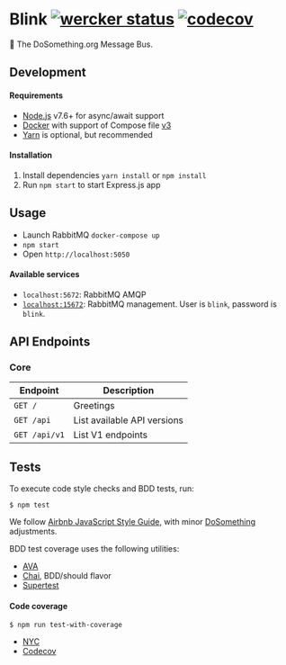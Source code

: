 # Blink [![wercker status](https://app.wercker.com/status/8b53bf996a3fb29015bf656b95aa1866/s/master "wercker status")](https://app.wercker.com/project/byKey/8b53bf996a3fb29015bf656b95aa1866) [![codecov](https://codecov.io/gh/DoSomething/blink/branch/master/graph/badge.svg)](https://codecov.io/gh/DoSomething/blink)

:postbox: The DoSomething.org Message Bus.

## Development
#### Requirements
- [Node.js](https://nodejs.org/en/download/) v7.6+ for async/await support
- [Docker](https://www.docker.com/products/overview) with support
  of Compose file [v3](https://docs.docker.com/compose/compose-file/#/versioning)
- [Yarn](https://yarnpkg.com/en/) is optional, but recommended

#### Installation
1. Install dependencies `yarn install` or `npm install`
2. Run `npm start` to start Express.js app

## Usage
- Launch RabbitMQ `docker-compose up`
- `npm start`
- Open `http://localhost:5050`

#### Available services
- `localhost:5672`: RabbitMQ AMQP
- [`localhost:15672`](http://localhost:15672): RabbitMQ management.
  User is `blink`, password is `blink`.

## API Endpoints
### Core
| Endpoint                    | Description                 |
| --------------------------- | --------------------------- |
| `GET /`                     | Greetings                   |
| `GET /api`                  | List available API versions |
| `GET /api/v1`               | List V1 endpoints           |

## Tests

To execute code style checks and BDD tests, run:

```
$ npm test
```

We follow [Airbnb JavaScript Style Guide](https://github.com/airbnb/javascript),
with minor [DoSomething](https://github.com/DoSomething/eslint-config) adjustments.

BDD test coverage uses the following utilities:
- [AVA](https://github.com/avajs/ava)
- [Chai](http://chaijs.com/), BDD/should flavor
- [Supertest](https://github.com/visionmedia/supertest)

#### Code coverage

```
$ npm run test-with-coverage
```

- [NYC](https://github.com/istanbul/nyc)
- [Codecov](https://codecov.io/)
